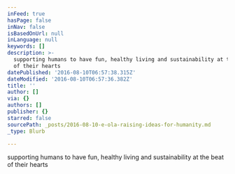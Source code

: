 ```yaml
---
inFeed: true
hasPage: false
inNav: false
isBasedOnUrl: null
inLanguage: null
keywords: []
description: >-
  supporting humans to have fun, healthy living and sustainability at the beat
  of their hearts
datePublished: '2016-08-10T06:57:38.315Z'
dateModified: '2016-08-10T06:57:36.382Z'
title: ''
author: []
via: {}
authors: []
publisher: {}
starred: false
sourcePath: _posts/2016-08-10-e-ola-raising-ideas-for-humanity.md
_type: Blurb

---
```

supporting humans to have fun, healthy living and sustainability at the beat of their hearts